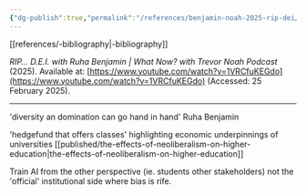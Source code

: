 ```yaml
---
{"dg-publish":true,"permalink":"/references/benjamin-noah-2025-rip-dei/","noteIcon":""}
---
```


[[references/-bibliography\|-bibliography]]

_RIP… D.E.I. with Ruha Benjamin | What Now? with Trevor Noah Podcast_ (2025). Available at: [https://www.youtube.com/watch?v=1VRCfuKEGdo](https://www.youtube.com/watch?v=1VRCfuKEGdo) (Accessed: 25 February 2025).

---

'diversity an domination can go hand in hand' Ruha Benjamin

'hedgefund that offers classes' highlighting economic underpinnings of universities [[published/the-effects-of-neoliberalism-on-higher-education\|the-effects-of-neoliberalism-on-higher-education]] 

Train AI from the other perspective (ie. students other stakeholders) not the 'official' institutional side where bias is rife.